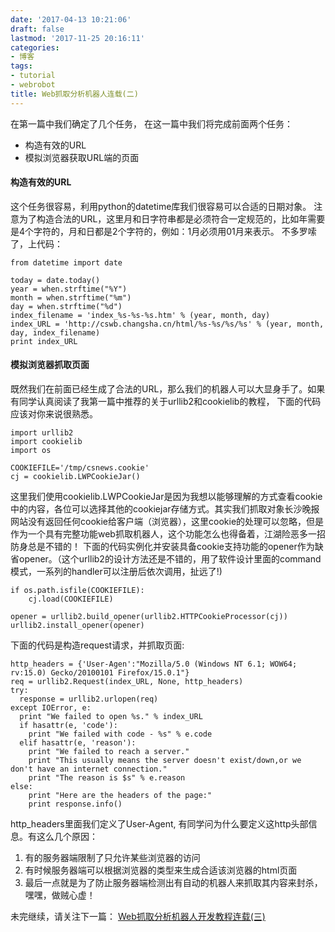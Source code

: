 ```yaml
---
date: '2017-04-13 10:21:06'
draft: false
lastmod: '2017-11-25 20:16:11'
categories:
- 博客
tags:
- tutorial
- webrobot
title: Web抓取分析机器人连载(二)
---
```


在第一篇中我们确定了几个任务， 在这一篇中我们将完成前面两个任务：

- 构造有效的URL
- 模拟浏览器获取URL端的页面


#### 构造有效的URL

这个任务很容易，利用python的datetime库我们很容易可以合适的日期对象。 注意为了构造合法的URL，这里月和日字符串都是必须符合一定规范的，比如年需要是4个字符的，月和日都是2个字符的，例如：1月必须用01月来表示。 不多罗嗦了，上代码：

	from datetime import date
	
	today = date.today()
	year = when.strftime("%Y")
	month = when.strftime("%m")
	day = when.strftime("%d")
	index_filename = 'index_%s-%s-%s.htm' % (year, month, day)
	index_URL = 'http://cswb.changsha.cn/html/%s-%s/%s/%s' % (year, month, day, index_filename)
	print index_URL


#### 模拟浏览器抓取页面

既然我们在前面已经生成了合法的URL，那么我们的机器人可以大显身手了。如果有同学认真阅读了我第一篇中推荐的关于urllib2和cookielib的教程， 下面的代码应该对你来说很熟悉。

	import urllib2
	import cookielib
	import os
	
	COOKIEFILE='/tmp/csnews.cookie'
	cj = cookielib.LWPCookieJar()


这里我们使用cookielib.LWPCookieJar是因为我想以能够理解的方式查看cookie中的内容，各位可以选择其他的cookiejar存储方式。其实我们抓取对象长沙晚报网站没有返回任何cookie给客户端（浏览器），这里cookie的处理可以忽略，但是作为一个具有完整功能web抓取机器人，这个功能怎么也得备着，江湖险恶多一招防身总是不错的！ 下面的代码实例化并安装具备cookie支持功能的opener作为缺省opener。（这个urllib2的设计方法还是不错的，用了软件设计里面的command模式，一系列的handler可以注册后依次调用，扯远了!)

	if os.path.isfile(COOKIEFILE):
    	cj.load(COOKIEFILE)

	opener = urllib2.build_opener(urllib2.HTTPCookieProcessor(cj))
	urllib2.install_opener(opener)


下面的代码是构造request请求，并抓取页面:

	http_headers = {'User-Agen':"Mozilla/5.0 (Windows NT 6.1; WOW64; rv:15.0) Gecko/20100101 Firefox/15.0.1"}
	req = urllib2.Request(index_URL, None, http_headers)
	try:
	  response = urllib2.urlopen(req)
	except IOError, e:
	  print "We failed to open %s." % index_URL
	  if hasattr(e, 'code'):
	    print "We failed with code - %s" % e.code
	  elif hasattr(e, 'reason'):
	    print "We failed to reach a server."
	    print "This usually means the server doesn't exist/down,or we don't have an internet connection."
	    print "The reason is $s" % e.reason
	else:
	    print "Here are the headers of the page:"
	    print response.info()


http_headers里面我们定义了User-Agent, 有同学问为什么要定义这http头部信息。有这么几个原因：

1. 有的服务器端限制了只允许某些浏览器的访问
2. 有时候服务器端可以根据浏览器的类型来生成合适该浏览器的html页面
3. 最后一点就是为了防止服务器端检测出有自动的机器人来抓取其内容来封杀，嘿嘿，做贼心虚！


未完继续，请关注下一篇： [Web抓取分析机器人开发教程连载(三)](http://www.guanxigo.com/webrobot-003/)
